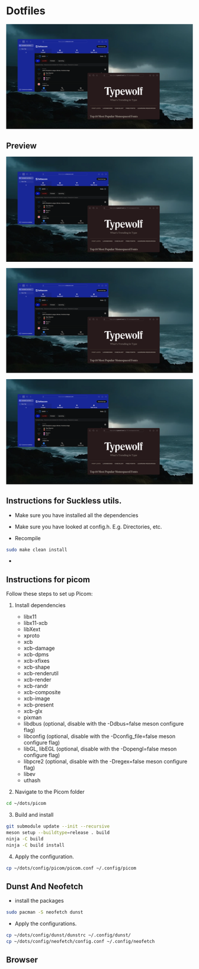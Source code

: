# Dotfiles

![Outcome](https://raw.githubusercontent.com/messi0887/Neptune/refs/heads/main/Preview.png)

## Preview


![Outcome](https://raw.githubusercontent.com/messi0887/Neptune/refs/heads/main/Preview.png)

![Outcome](https://raw.githubusercontent.com/messi0887/Neptune/refs/heads/main/Preview.png)

![Outcome](https://raw.githubusercontent.com/messi0887/Neptune/refs/heads/main/Preview.png)


## Instructions for Suckless utils.

- Make sure you have installed all the dependencies 

- Make sure you have looked at config.h. E.g. Directories, etc.

- Recompile
```bash
sudo make clean install
```

- 


## Instructions for picom


Follow these steps to set up Picom:


 1. Install dependencies 

    - libx11
    - libx11-xcb
    - libXext
    - xproto
    - xcb
    - xcb-damage
    - xcb-dpms
    - xcb-xfixes
    - xcb-shape
    - xcb-renderutil
    - xcb-render
    - xcb-randr
    - xcb-composite
    - xcb-image
    - xcb-present
    - xcb-glx
    - pixman
    - libdbus (optional, disable with the -Ddbus=false meson configure flag)
    - libconfig (optional, disable with the -Dconfig_file=false meson configure flag)
    - libGL, libEGL (optional, disable with the -Dopengl=false meson configure flag)
    - libpcre2 (optional, disable with the -Dregex=false meson configure flag)
    - libev
    - uthash


 2. Navigate to the Picom folder


```bash
cd ~/dots/picom
```


 3. Build and install


```bash
git submodule update --init --recursive
meson setup --buildtype=release . build
ninja -C build
ninja -C build install
```


 4. Apply the configuration.

```bash
cp ~/dots/config/picom/picom.conf ~/.config/picom
``` 

## Dunst And Neofetch

- install the packages 
```bash
sudo pacman -S neofetch dunst
```

- Apply the configurations.
```bash
cp ~/dots/config/dunst/dunstrc ~/.config/dunst/
cp ~/dots/config/neofetch/config.conf ~/.config/neofetch
```
## Browser

